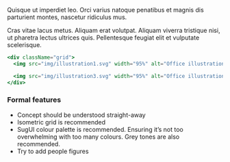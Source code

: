 Quisque ut imperdiet leo. Orci varius natoque penatibus et magnis dis parturient montes, nascetur ridiculus mus.

Cras vitae lacus metus. Aliquam erat volutpat. Aliquam viverra tristique nisi, ut pharetra lectus ultrices quis. Pellentesque feugiat elit et vulputate scelerisque.

<style>
.grid {
  display: grid;
  grid-template-columns: repeat(auto-fill, minmax(300px, 1fr));
  grid-gap: 40px;
  margin: 40px 0;
}
</style>

```jsx noeditor
<div className="grid">
  <img src="img/illustration1.svg" width="95%" alt="Office illustration" />

  <img src="img/illustration3.svg" width="95%" alt="Office illustration" />
</div>
```

### Formal features

- Concept should be understood straight-away
- Isometric grid is recommended
- SugUI colour palette is recommended. Ensuring it’s not too overwhelming with too many colours. Grey tones are also recommended.
- Try to add people figures
